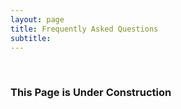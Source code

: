 ```yaml
---
layout: page
title: Frequently Asked Questions
subtitle: 
---
```


<br>

### This Page is Under Construction
